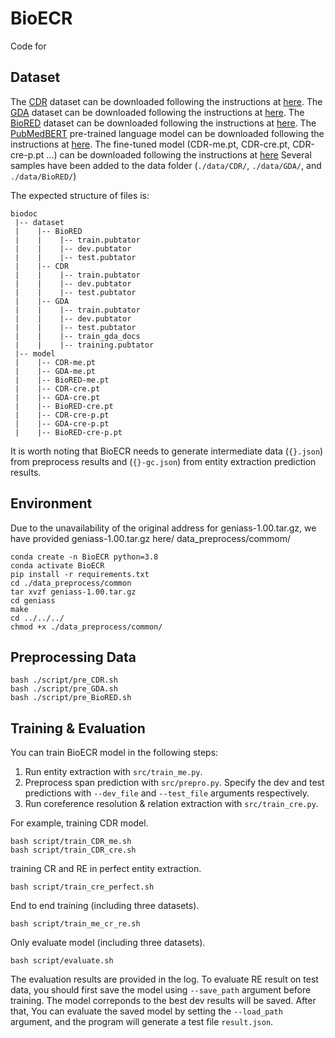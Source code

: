 # BioECR
Code for [](https://1)

## Dataset
The [CDR](https://academic.oup.com/database/article/doi/10.1093/database/baw068/2630414) dataset can be downloaded following the instructions at [here](https://biocreative.bioinformatics.udel.edu/media/store/files/2016/CDR_Data.zip). 
The [GDA](https://link.springer.com/chapter/10.1007/978-3-030-17083-7_17) dataset can be downloaded following the instructions at [here](https://bitbucket.org/alexwuhkucs/gda-extraction/get/fd4a7409365e.zip). 
The [BioRED](https://academic.oup.com/bib/article/23/5/bbac282/6645993) dataset can be downloaded following the instructions at [here](https://ftp.ncbi.nlm.nih.gov/pub/lu/BioRED/).
The [PubMedBERT](https://doi.org/10.1145/3458754) pre-trained language model can be downloaded following the instructions at [here](https://huggingface.co/microsoft/BiomedNLP-BiomedBERT-base-uncased-abstract/tree/main).
The fine-tuned model (CDR-me.pt, CDR-cre.pt, CDR-cre-p.pt ...) can be downloaded following the instructions at [here](https://huggingface.co/NNroc/BioECR/tree/main)
Several samples have been added to the data folder (`./data/CDR/`, `./data/GDA/`, and `./data/BioRED/`)

The expected structure of files is:
```
biodoc
 |-- dataset
 |    |-- BioRED
 |    |    |-- train.pubtator
 |    |    |-- dev.pubtator
 |    |    |-- test.pubtator
 |    |-- CDR
 |    |    |-- train.pubtator
 |    |    |-- dev.pubtator
 |    |    |-- test.pubtator
 |    |-- GDA
 |    |    |-- train.pubtator
 |    |    |-- dev.pubtator
 |    |    |-- test.pubtator
 |    |    |-- train_gda_docs
 |    |    |-- training.pubtator
 |-- model
 |    |-- CDR-me.pt
 |    |-- GDA-me.pt
 |    |-- BioRED-me.pt
 |    |-- CDR-cre.pt
 |    |-- GDA-cre.pt
 |    |-- BioRED-cre.pt
 |    |-- CDR-cre-p.pt
 |    |-- GDA-cre-p.pt
 |    |-- BioRED-cre-p.pt
```
It is worth noting that BioECR needs to generate intermediate data (`{}.json`) from preprocess results and (`{}-gc.json`) from entity extraction prediction results.

## Environment
Due to the unavailability of the original address for geniass-1.00.tar.gz, we have provided geniass-1.00.tar.gz here/ data_preprocess/commom/
```
conda create -n BioECR python=3.8
conda activate BioECR
pip install -r requirements.txt
cd ./data_preprocess/common
tar xvzf geniass-1.00.tar.gz
cd geniass
make
cd ../../../
chmod +x ./data_preprocess/common/
```

## Preprocessing Data
```
bash ./script/pre_CDR.sh
bash ./script/pre_GDA.sh
bash ./script/pre_BioRED.sh
```

## Training & Evaluation
You can train BioECR model in the following steps:

1. Run entity extraction with `src/train_me.py`.
2. Preprocess span prediction with `src/prepro.py`. Specify the dev and test predictions with `--dev_file` and `--test_file` arguments respectively.
3. Run coreference resolution & relation extraction with `src/train_cre.py`.

For example, training CDR model.
```
bash script/train_CDR_me.sh
bash script/train_CDR_cre.sh
```

training CR and RE in perfect entity extraction.
```
bash script/train_cre_perfect.sh
```

End to end training (including three datasets).
```
bash script/train_me_cr_re.sh
```

Only evaluate model (including three datasets).
```
bash script/evaluate.sh
```
The evaluation results are provided in the log. To evaluate RE result on test data, you should first save the model using `--save_path` argument before training. The model correponds to the best dev results will be saved. After that, You can evaluate the saved model by setting the `--load_path` argument, and the program will generate a test file `result.json`.
